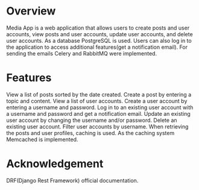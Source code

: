 # Overview
Media App is a web application that allows users to create posts and user accounts, view posts and user accounts, update user accounts, and delete user accounts. As a database PostgreSQL is used. Users can also log in to the application to access additional features(get a notification email). For sending the emails Celery and RabbitMQ were implemented.

# Features
View a list of posts sorted by the date created.
Create a post by entering a topic and content.
View a list of user accounts.
Create a user account by entering a username and password.
Log in to an existing user account with a username and password and get a notification email.
Update an existing user account by changing the username and/or password.
Delete an existing user account.
Filter user accounts by username.
When retrieving the posts and user profiles, caching is used. As the caching system Memcached is implemented.
# Acknowledgement 
DRF(Django Rest Framework) official documentation.

